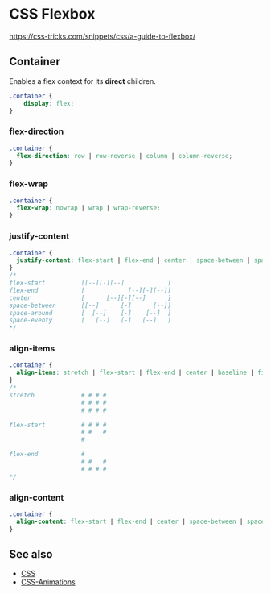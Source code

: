 # CSS Flexbox

https://css-tricks.com/snippets/css/a-guide-to-flexbox/

## Container

Enables a flex context for its **direct** children.

```css
.container {
	display: flex;
}
```

### flex-direction

```css
.container {
  flex-direction: row | row-reverse | column | column-reverse;
}
```

### flex-wrap

```css
.container {
  flex-wrap: nowrap | wrap | wrap-reverse;
}
```

### justify-content

```css
.container {
  justify-content: flex-start | flex-end | center | space-between | space-around | space-evenly;
}
/* 
flex-start          [[--][-][--]            ]
flex-end            [            [--][-][--]]
center              [      [--][-][--]      ]
space-between       [[--]      [-]      [--]]
space-around        [  [--]    [-]    [--]  ]
space-eventy        [   [--]   [-]   [--]   ]
*/
```

### align-items

```css
.container {
  align-items: stretch | flex-start | flex-end | center | baseline | first baseline | last baseline | start | end | self-start | self-end;
}
/*
stretch             # # # # 
                    # # # #
                    # # # #

flex-start          # # # # 
                    # #   #
                    #

flex-end            #
                    # #   #
                    # # # #
*/
```

### align-content

```css
.container {
  align-content: flex-start | flex-end | center | space-between | space-around | space-evenly | stretch;
}
```

## See also

- [CSS](CSS)
- [CSS-Animations](CSS-Animations)


